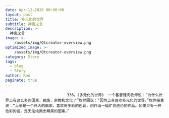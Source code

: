 ```yaml
---
date: Apr-12-2020 00:00:00
layout: post
title: 多元化的世界
subtitle: 神寓之言
description: >-
  神寓之言
image: >-
    /assets/img/Qtcreator-overview.png
optimized_image: >-
    /assets/img/Qtcreator-overview.png
category: Story
tags:
  - blog
  - Story
author: Ron
paginate: true
---
```


							　　336，《多元化的世界》 一个基督徒问牧师说：“为什么世界上有这么多的国家，民族，宗教和文化？”牧师回说：“因为上帝喜欢多元化的世界。”牧师接着说：“上帝是一个伟大的画家，喜欢用多彩的色调，创作出一幅旷世绝伦的作品。如果只有一种色彩的话，是无法绘画出精美的图案。”
							
							
						